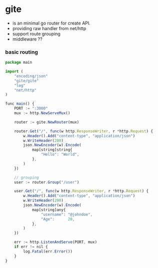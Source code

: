 # gite

- is an minimal go router for create API.
- providing raw handler from net/http
- support route grouping
- middleware ??

### basic routing

```ts
package main

import (
	"encoding/json"
	"gite/gite"
	"log"
	"net/http"
)

func main() {
	PORT := ":3000"
	mux := http.NewServeMux()

	router := gite.NewRouter(mux)

	router.Get("/", func(w http.ResponseWriter, r *http.Request) {
		w.Header().Add("content-type", "application/json")
		w.WriteHeader(200)
		json.NewEncoder(w).Encode(
			map[string]string{
				"Hello": "World",
			},
		)
	})

	// grouping
	user := router.Group("/user")

	user.Get("/", func(w http.ResponseWriter, r *http.Request) {
		w.Header().Add("content-type", "application/json")
		w.WriteHeader(200)
		json.NewEncoder(w).Encode(
			map[string]any{
				"username": "@johndoe",
				"Age":      20,
			},
		)
	})

	err := http.ListenAndServe(PORT, mux)
	if err != nil {
		log.Fatal(err.Error())
	}
}
```
